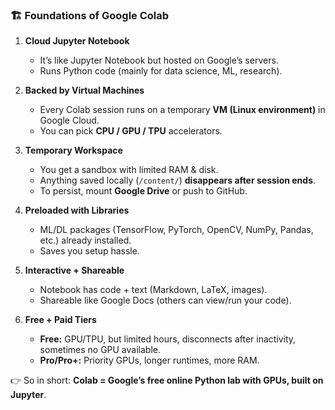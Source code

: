 ### 🏗️ Foundations of Google Colab

1. **Cloud Jupyter Notebook**

   * It’s like Jupyter Notebook but hosted on Google’s servers.
   * Runs Python code (mainly for data science, ML, research).

2. **Backed by Virtual Machines**

   * Every Colab session runs on a temporary **VM (Linux environment)** in Google Cloud.
   * You can pick **CPU / GPU / TPU** accelerators.

3. **Temporary Workspace**

   * You get a sandbox with limited RAM & disk.
   * Anything saved locally (`/content/`) **disappears after session ends**.
   * To persist, mount **Google Drive** or push to GitHub.

4. **Preloaded with Libraries**

   * ML/DL packages (TensorFlow, PyTorch, OpenCV, NumPy, Pandas, etc.) already installed.
   * Saves you setup hassle.

5. **Interactive + Shareable**

   * Notebook has code + text (Markdown, LaTeX, images).
   * Shareable like Google Docs (others can view/run your code).

6. **Free + Paid Tiers**

   * **Free:** GPU/TPU, but limited hours, disconnects after inactivity, sometimes no GPU available.
   * **Pro/Pro+:** Priority GPUs, longer runtimes, more RAM.

👉 So in short: **Colab = Google’s free online Python lab with GPUs, built on Jupyter**.